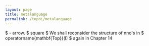 ```yaml
---
layout: page
title: metalanguage
permalink: /topoi/metalanguage
---
```

$ - arrow. $ square $ We shall reconsider the structure of nno's in $ operatorname{mathbf{Top}}(I) $ again in Chapter 14
